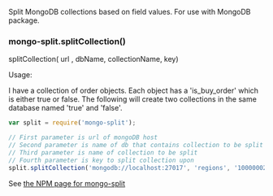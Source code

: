 Split MongoDB collections based on field values. For use with MongoDB package.

### mongo-split.splitCollection()

splitCollection( url , dbName, collectionName, key)

Usage:

I have a collection of order objects. Each object has a 'is_buy_order' which is either true or false. The following will create two collections in the same database named 'true' and 'false'.
```javascript
var split = require('mongo-split');

// First parameter is url of mongoDB host
// Second parameter is name of db that contains collection to be split
// Third parameter is name of collection to be split
// Fourth parameter is key to split collection upon
split.splitCollection('mongodb://localhost:27017', 'regions', '10000002', 'is_buy_order')
```

See [the NPM page for mongo-split](https://www.npmjs.com/package/mongo-split?activeTab=readme)
